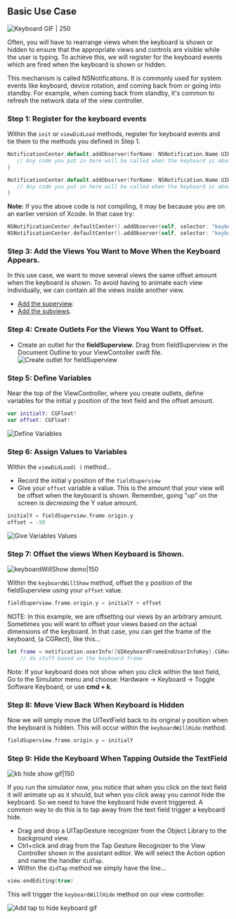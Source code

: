 ## Basic Use Case
![Keyboard GIF | 250](http://i.imgur.com/bQsqmhT.gif)

Often, you will have to rearrange views when the keyboard is shown or hidden to ensure that the appropriate views and controls are visible while the user is typing. To achieve this, we will register for the keyboard events which are fired when the keyboard is shown or hidden.

This mechanism is called NSNotifications. It is commonly used for system events like keyboard, device rotation, and coming back from or going into standby. For example, when coming back from standby, it's common to refresh the network data of the view controller.

### Step 1: Register for the keyboard events

Within the `init` or `viewDidLoad` methods, register for keyboard events and tie them to the methods you defined in Step 1.  

```swift
NotificationCenter.default.addObserver(forName: NSNotification.Name.UIKeyboardWillShow, object: nil, queue: OperationQueue.main) { (Notification) in
   // Any code you put in here will be called when the keyboard is about to display
}

NotificationCenter.default.addObserver(forName: NSNotification.Name.UIKeyboardWillHide, object: nil, queue: OperationQueue.main) { (Notification) in
   // Any code you put in here will be called when the keyboard is about to hide
}
```

**Note:** If you the above code is not compiling, it may be because you are on an earlier version of Xcode. In that case try:

```swift
NSNotificationCenter.defaultCenter().addObserver(self, selector: "keyboardWillShow:", name:UIKeyboardWillShowNotification, object: nil)
NSNotificationCenter.defaultCenter().addObserver(self, selector: "keyboardWillHide:", name:UIKeyboardWillHideNotification, object: nil)
```

### Step 3: Add the Views You Want to Move When the Keyboard Appears.

In this use case, we want to move several views the same offset amount when the keyboard is shown. To avoid having to animate each view individually, we can contain all the views inside another view.

- [Add the superview](https://guides.codepath.com/ios/Creating-Nested-Views#step-1-add-the-parent-view).
- [Add the subviews](https://guides.codepath.com/ios/Creating-Nested-Views#step-2-nest-the-child-views).

### Step 4: Create Outlets For the Views You Want to Offset.

- Create an outlet for the **fieldSuperview**. Drag from fieldSuperview in the Document Outline to your ViewContoller swift file.  
![Create outlet for fieldSuperview](http://i.imgur.com/maYqgkO.gif)

### Step 5: Define Variables

Near the top of the ViewController, where you create outlets, define variables for the initial y position of the text field and the offset amount.

```swift
var initialY: CGFloat!
var offset: CGFloat!
```  

![Define Variables](http://i.imgur.com/1kLmcGm.gif)

### Step 6: Assign Values to Variables
Within the `viewDidLoad( )` method... 
- Record the initial y position of the `fieldSuperview`
- Give your `offset` variable a value. This is the amount that your view will be offset when the keyboard is shown. Remember, going "up" on the screen is *decreasing*  the Y value amount. 

```swift
initialY = fieldSuperview.frame.origin.y
offset = -50
```

![Give Variables Values](http://i.imgur.com/3oWcRjI.gif)

### Step 7: Offset the views When Keyboard is Shown.

![keyboardWillShow demo|150](http://i.imgur.com/MjPaRct.gif)

Within the `keyboardWillShow` method, offset the y position of the fieldSuperview using your `offset` value.

```swift
fieldSuperview.frame.origin.y = initialY + offset
```

NOTE: In this example, we are offsetting our views by an arbitrary amount. Sometimes you will want to offset your views based on the actual dimensions of the keyboard. In that case, you can get the frame of the keyboard, (a CGRect), like this...

```swift
let frame = notification.userInfo![UIKeyboardFrameEndUserInfoKey].CGRectValue()
    // do stuff based on the keyboard frame
```
 
Note: If your keyboard does not show when you click within the text field, Go to the Simulator menu and choose: Hardware -> Keyboard -> Toggle Software Keyboard, or use **cmd + k**.

### Step 8: Move View Back When Keyboard is Hidden

Now we will simply move the UITextField back to its original y position when the keyboard is hidden. This will occur within the ```keyboardWillHide``` method.

```swift
fieldSuperview.frame.origin.y = initialY 
```

### Step 9: Hide the Keyboard When Tapping Outside the TextField

![kb hide show gif|150](http://i.imgur.com/pyaO52E.gif)  

If you run the simulator now, you notice that when you click on the text field it will animate up as it should, but when you click away you cannot hide the keyboard. So we need to have the keyboard hide event triggered. A common way to do this is to tap away from the text field trigger a keyboard hide. 

- Drag and drop a UITapGesture recognizer from the Object Library to the background view. 
- Ctrl+click and drag from the Tap Gesture Recognizer to the View Controller shown in the assistant editor. We will select the Action option and name the handler ```didTap```. 
- Within the ```didTap``` method we simply have the line...

```swift
view.endEditing(true)
```
This will trigger the ```keyboardWillHide``` method on our view controller.  
  
![Add tap to hide keyboard gif](http://i.imgur.com/P3JrdNq.gif)  